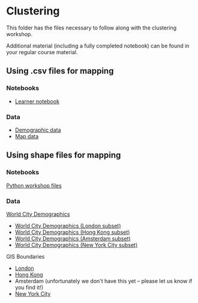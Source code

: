 # Clustering

This folder has the files necessary to follow along with the clustering workshop.

Additional material (including a fully completed notebook) can be found in your regular course material.

## Using .csv files for mapping

### Notebooks

- [Learner notebook](./clustering_workshop_learner_notebook.ipynb)

### Data

- [Demographic data](https://github.com/DecodedCo/data-resources/raw/master/datasets/clustering_workshop_data.zip)
- [Map data](https://github.com/DecodedCo/data-resources/raw/master/datasets/city_shapes.zip)

## Using shape files for mapping

### Notebooks

[Python workshop files](./Python)

### Data

[World City Demographics](../datasets/world_city_demographics.xlsx)
- [World City Demographics (London subset)](../datasets/world_city_demographics_london_subset.csv)
- [World City Demographics (Hong Kong subset)](../datasets/world_city_demographics_hk_subset.csv)
- [World City Demographics (Amsterdam subset)](../datasets/world_city_demographics_amsterdam_subset.csv)
- [World City Demographics (New York City subset)](../datasets/world_city_demographics_nyc_subset.csv)

GIS Boundaries
- [London](../datasets/london-gis-boundaries.zip)
- [Hong Kong](../datasets/hk-gis-boundaries.zip)
- Amsterdam (unfortunately we don't have this yet – please let us know if you find it!)
- [New York City](../datasets/nyc-gis-boundaries.zip)
